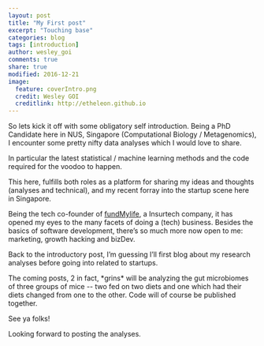 ```yaml
---
layout: post
title: "My First post"
excerpt: "Touching base"
categories: blog
tags: [introduction]
author: wesley_goi
comments: true
share: true
modified: 2016-12-21
image:
  feature: coverIntro.png
  credit: Wesley GOI
  creditlink: http://etheleon.github.io
---
```


So lets kick it off with some obligatory self introduction.
Being a PhD Candidate here in NUS, Singapore (Computational Biology / Metagenomics),
I encounter some pretty nifty data analyses which I would love to share.

In particular the latest statistical / machine learning methods and the code required for the voodoo to happen.

This here, fulfills both roles as a platform for sharing my ideas and thoughts (analyses and technical),
and my recent forray into the startup scene here in Singapore.

Being the tech co-founder of [fundMylife](https://fundmylife.co), a Insurtech company, it has opened my eyes to the many
facets of doing a (tech) business.
Besides the basics of software development,
there’s so much more now open to me: marketing, growth hacking and bizDev.

Back to the introductory post, I’m guessing I’ll first blog about my research analyses before going into related to startups.

The coming posts, 2 in fact, \*grins\* will be analyzing the gut microbiomes of three groups of mice -- two fed on two diets and one which had their diets changed from one to the other.
Code will of course be published together.

See ya folks!

Looking forward to posting the analyses.

